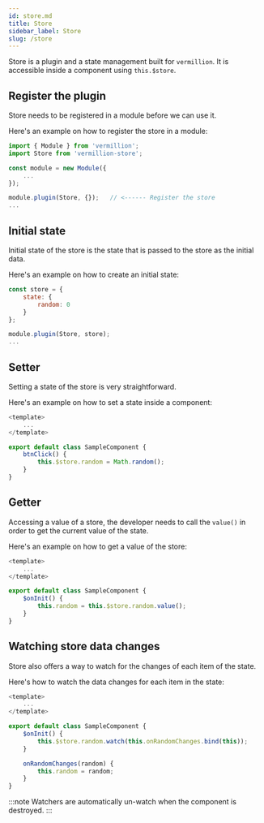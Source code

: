 ```yaml
---
id: store.md
title: Store
sidebar_label: Store
slug: /store
---
```


Store is a plugin and a state management built for `vermillion`.
It is accessible inside a component using `this.$store`.

## Register the plugin

Store needs to be registered in a module before we can use it.

Here's an example on how to register the store in a module:

```javascript
import { Module } from 'vermillion';
import Store from 'vermillion-store';

const module = new Module({
    ...
});

module.plugin(Store, {});   // <------ Register the store
...
```

## Initial state

Initial state of the store is the state that is passed to the store as the initial data.

Here's an example on how to create an initial state:

```javascript
const store = {
    state: {
        random: 0
    }
};

module.plugin(Store, store);
...
```

## Setter

Setting a state of the store is very straightforward.

Here's an example on how to set a state inside a component:

```javascript
<template>
    ...
</template>

export default class SampleComponent {
    btnClick() {
        this.$store.random = Math.random();
    }
}
```

## Getter

Accessing a value of a store, the developer needs to call the `value()` in order to get the current value of the state.

Here's an example on how to get a value of the store:

```javascript
<template>
    ...
</template>

export default class SampleComponent {
    $onInit() {
        this.random = this.$store.random.value();
    }
}
```

## Watching store data changes

Store also offers a way to watch for the changes of each item of the state.

Here's how to watch the data changes for each item in the state:

```javascript
<template>
    ...
</template>

export default class SampleComponent {
    $onInit() {
        this.$store.random.watch(this.onRandomChanges.bind(this));
    }

    onRandomChanges(random) {
        this.random = random;
    }
}
```

:::note
Watchers are automatically un-watch when the component is destroyed.
:::
